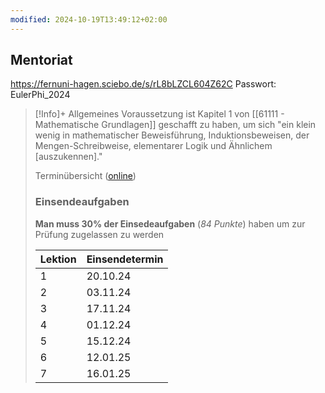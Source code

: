 ```yaml
---
modified: 2024-10-19T13:49:12+02:00
---
```

## Mentoriat
https://fernuni-hagen.sciebo.de/s/rL8bLZCL604Z62C 
Passwort: EulerPhi_2024


> [!Info]+ Allgemeines
> Voraussetzung ist Kapitel 1 von [[61111 - Mathematische Grundlagen]] geschafft zu haben, um sich "ein klein wenig in mathematischer
Beweisführung, Induktionsbeweisen, der Mengen-Schreibweise, elementarer Logik und Ähnlichem [auszukennen]."
>
> Terminübersicht ([online](https://moodle.fernuni-hagen.de/mod/page/view.php?id=76246))
>
> ### Einsendeaufgaben
> 
> **Man muss 30% der Einsedeaufgaben** (*84 Punkte*) haben um zur Prüfung zugelassen zu werden
> 
> | Lektion | Einsendetermin |
> | ------- | -------------- |
> | 1       | 20.10.24       | 
> | 2       | 03.11.24       | 
> | 3       | 17.11.24       | 
> | 4       | 01.12.24       | 
> | 5       | 15.12.24       |
> | 6       | 12.01.25       |
> | 7       | 16.01.25       |


